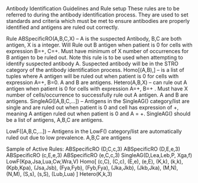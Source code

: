 Antibody Identification Guidelines and Rule setup
These rules are to be referred to during the antibody identification process. They are used to set standards and criteria which must be met to ensure antibodies are properly identified and antigens are ruled out correctly.

Rule
ABSpecificRO(A,B,C,X) – A is the suspected Antibody, B,C are both antigen, X is a integer. Will Rule out B antigen when patient is 0 for cells with expression B=+, C=+. Must have minimum of X number of occurrences for B antigen to be ruled out. Note this rule is to be used when attempting to identify suspected antibody A. Suspected antibody will be in the STRO category of the antibody identification process.
Homo[(A,B),] – is a list of tuples where A antigen will be ruled out when patient is 0 for cells with expression A=+, B=0. A and B are antigens.
Hetero(A,B,X) – can rule out A antigen when patient is 0 for cells with expression A=+, B=+ . Must have X number of cells/occurrence to successfully rule out A antigen. A and B are antigens.
SingleAG([A,B,C,...]) – Antigens in the SingleAG() category/list are single and are ruled out when patient is 0 and cell has expression of +, meaning A antigen ruled out when patient is 0 and A = +. SingleAG() should be a list of antigens, A,B,C are antigens.

LowF([A,B,C,…]) – Antigens in the LowF() category/list are automatically ruled out due to low prevalence. A,B,C are antigens

Sample of Active Rules:
ABSpecificRO (D,C,c,3)
ABSpecificRO (D,E,e,3)
ABSpecificRO (c,E,e,3)
ABSpecificRO (e,C,c,3)
SingleAG(D,Lea,Leb,P, Xga,f)
LowF(Kpa,Jsa,Lua,Cw,Wra,V)
Homo[ (c,C), (C,c), (E,e), (e,E), (K,k), (k,k), (Kpb,Kpa), (Jsa,Jsb), (Fya,Fyb), (Fyb,Fya), (Jka,Jkb), (Jkb,Jka), (M,N), (N,M), (S,s), (s,S), (Lub,Lua) ]
Hetero(K,k,3)
